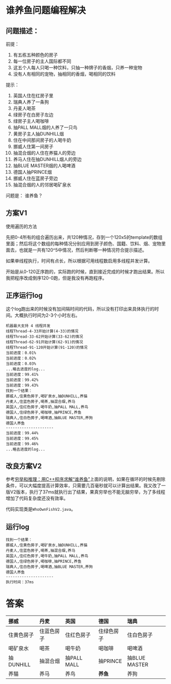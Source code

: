 # 谁养鱼问题编程解决
## 问题描述：
前提：
1. 有五栋五种颜色的房子
2. 每一位房子的主人国际都不同
3. 这五个人每人只喝一种饮料，只抽一种牌子的香烟，只养一种宠物
4. 没有人有相同的宠物，抽相同的香烟，喝相同的饮料

提示：
1. 英国人住在红房子里
2. 瑞典人养了一条狗
3. 丹麦人喝茶
4. 绿房子在白房子左边
5. 绿房子主人喝咖啡
6. 抽PALL MALL烟的人养了一只鸟
7. 黄房子主人抽DUNHILL烟
8. 住在中间那间房子的人喝牛奶
9. 挪威人住第一间房子
10. 抽混合烟的人住在养猫人的旁边
11. 养马人住在抽DUNHILL烟人的旁边
12. 抽BLUE MASTER烟的人喝啤酒
13. 德国人抽PRINCE烟
14. 挪威人住在蓝房子旁边
15. 抽混合烟的人的邻居喝矿泉水

问题是： 谁养鱼？

## 方案V1
使用遍历的方法

先把0-4所有的组合遍历出来，共120种情况，存到一个120x5的template的数组里面；然后将这个数组的每种情况分别应用到房子颜色、国籍、饮料、烟、宠物里面去，也就是一共有120^5中情况，然后判断哪一种情况符合提示描述。

如果单线程执行，时间有点长，所以根据可用线程数启用多线程并发计算。

开始是从0-120正序跑的，实际跑的时候，直到接近完成的时候才跑出结果。所以我把程序改成倒序120-0跑，但是我没有再跑程序。

## 正序运行log

这个log跑出来的时候没有加间隔时间的代码，所以没有打印出来具体执行的时间。大概执行时间为2-3个小时左右。

```console
机器最大支持 4 线程并发
线程Thread-4-33开始计算(4-33)的情况
线程Thread-33-62开始计算(33-62)的情况
线程Thread-62-91开始计算(62-91)的情况
线程Thread-91-120开始计算(91-120)的情况
当前进度：0.01%
当前进度：0.02%
当前进度：0.03%
...略去进度的log...
当前进度：99.41%
当前进度：99.42%
当前进度：99.43%
找到一个结果：
挪威人,住黄色房子,喝矿泉水,抽DUNHILL,养猫
丹麦人,住蓝色房子,喝茶,抽混合烟,养马
英国人,住红色房子,喝牛奶,抽PALL MALL,养鸟
德国人,住绿色房子,喝咖啡,抽PRINCE,养鱼
瑞典人,住白色房子,喝啤酒,抽BLUE MASTER,养狗
德国人养鱼
---------------------
当前进度：99.44%
当前进度：99.45%
当前进度：99.46%
...略去进度的log...
```

## 改良方案V2

参考[穷举和推理：用C++程序求解“谁养鱼”](http://www.fmddlmyy.cn/text20.html)上面的说明，如果在循环的时候先剔除条件，可以大幅度提高计算效率，只需要几百毫秒就可以计算出结果。我又改了一版V2版本，执行了37ms就执行出了结果，果真穷举也不能无脑穷举，为了多线程增加了代码复杂度还没有效率。

代码实现类是`WhoOwnFishV2.java`。

## 运行log

```console
找到一个结果：
挪威人,住黄色房子,喝矿泉水,抽DUNHILL,养猫
丹麦人,住蓝色房子,喝茶,抽混合烟,养马
英国人,住红色房子,喝牛奶,抽PALL MALL,养鸟
德国人,住绿色房子,喝咖啡,抽PRINCE,养鱼
瑞典人,住白色房子,喝啤酒,抽BLUE MASTER,养狗
德国人养鱼
---------------------
执行时间：37ms
```

# 答案

|挪威|丹麦|英国|德国|瑞典|
|:-|:-|:-|:-|:-|
|住黄色房子|住蓝色房子|住红色房子|住绿色房子|住白色房子|
|喝矿泉水|喝茶|喝牛奶|喝咖啡|喝啤酒|
|抽DUNHILL|抽混合烟|抽PALL MALL|抽PRINCE|抽BLUE MASTER|
|养猫|养马|养鸟|<b>养鱼</b>|养狗|

